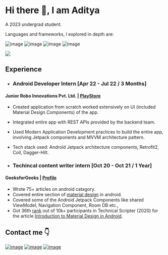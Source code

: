 # Hi there :wave:, I am Aditya

A 2023 undergrad student.

Languages and frameworks, I explored in depth are:

![image](https://img.shields.io/badge/-Kotlin-blueviolet) ![image](https://img.shields.io/badge/-Android-brightgreen) ![image](https://img.shields.io/badge/Java-orange) ![image](https://img.shields.io/badge/SpringBoot-green)

<img src ="https://github-readme-stats.vercel.app/api?username=AdityaShidlyali&&show_icons=true&title_color=ffffff&icon_color=4BD37D&text_color=ffffff&bg_color=0D1117">

## Experience
* ### Android Developer Intern [Apr 22 - Jul 22 / 3 Months]
#### Junior Robo Innovations Pvt. Ltd. | [PlayStore](https://play.google.com/store/apps/details?id=com.jrrobo.juniorroboapp&hl=en&gl=US)
* Created application from scratch worked extensively on UI (included Material Design Components) of the app.
* Integrated entire app with REST APIs provided by the backend team.
* Used Modern Application Development practices to build the entire app, involving Jetpack components and MVVM architecture pattern.
* Tech stack used: Android Jetpack architecture components, Retrofit2, Coil, Dagger-Hilt.

* ### Techincal content writer intern [Oct 20 - Oct 21 / 1 Year]
#### GeeksforGeeks | [Profile](https://auth.geeksforgeeks.org/user/adityamshidlyali/articles)
* Wrote 75+ articles on android catagory.
* Covered entire section of [material design](https://www.geeksforgeeks.org/android-tutorial/#Material%20Design) in android.
* Covered some of the Android Jetpack Components like shared ViewModel, Navigation Component, Room DB etc.,
* Got 36th [rank](https://www.geeksforgeeks.org/the-technical-scripter-event-by-geeksforgeeks-2/) out of 10k+ participants in Technical Scripter (2020) for the article [Introduction to Material Design in Android](https://www.geeksforgeeks.org/introduction-to-material-design-in-android/).

## Contact me :point_down: 
[![image](https://img.shields.io/badge/Linkedin-blue?style=for-the-badge&logo=linkedin&logoColor=white)](https://www.linkedin.com/in/aditya-shidlyali/) [![image](https://img.shields.io/badge/Gmail-red?style=for-the-badge&logo=gmail&logoColor=white)](mailto:adityamshidlyali.com) [![image](https://img.shields.io/badge/Github-black?style=for-the-badge&logo=github&logoColor=white)](https://github.com/AdityaShidlyali)
